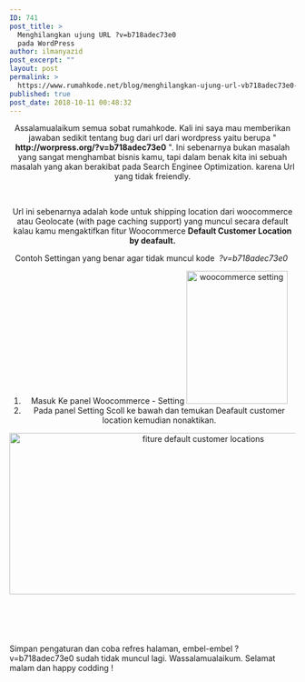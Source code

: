 ```yaml
---
ID: 741
post_title: >
  Menghilangkan ujung URL ?v=b718adec73e0
  pada WordPress
author: ilmanyazid
post_excerpt: ""
layout: post
permalink: >
  https://www.rumahkode.net/blog/menghilangkan-ujung-url-vb718adec73e0-pada-wordpress/
published: true
post_date: 2018-10-11 00:48:32
---
```

<header class="entry-header">
<p class="entry-title">Assalamualaikum semua sobat rumahkode. Kali ini saya mau memberikan jawaban sedikit tentang bug dari url dari wordpress yaitu berupa " <strong>http://worpress.org/?v=b718adec73e0</strong> ". Ini sebenarnya bukan masalah yang sangat menghambat bisnis kamu, tapi dalam benak kita ini sebuah masalah yang akan berakibat pada Search Enginee Optimization. karena Url yang tidak freiendly.</p>
&nbsp;
<p class="entry-title">Url ini sebenarnya adalah kode untuk shipping location dari woocommerce atau Geolocate (with page caching support) yang muncul secara default kalau kamu mengaktifkan fitur Woocommerce <strong>Default Customer Location by deafault.</strong></p>
<p class="entry-title">Contoh Settingan yang benar agar tidak muncul kode  <em>?v=b718adec73e0 </em></p>

<ol>
 	<li>Masuk Ke panel Woocommerce - Setting
<img class="aligncenter size-full wp-image-743" src="https://www.rumahkode.net/wp-content/uploads/2018/10/woocommerce-setting.jpg" alt="woocommerce setting" width="178" height="234" /></li>
 	<li>Pada panel Setting Scoll ke bawah dan temukan Deafault customer location kemudian nonaktikan.</li>
</ol>
<img class="aligncenter size-full wp-image-742" src="https://www.rumahkode.net/wp-content/uploads/2018/10/fiture-default-customer-locations.jpg" alt="fiture default customer locations" width="667" height="284" />

</header>
<div class="entry-content">

&nbsp;

Simpan pengaturan dan coba refres halaman, embel-embel ?v=b718adec73e0 sudah tidak muncul lagi.
Wassalamualaikum. Selamat malam dan happy codding !

</div>